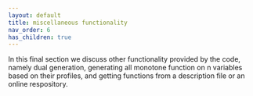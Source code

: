 ```yaml
---
layout: default
title: miscellaneous functionality
nav_order: 6
has_children: true
---
```

In this final section we discuss other functionality provided by the code, namely dual generation, generating all monotone function on n variables based on their profiles, and getting functions from a description file or an online respository.
